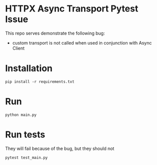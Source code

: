 # HTTPX Async Transport Pytest Issue

This repo serves demonstrate the following bug:
- custom transport is not called when used in conjunction with Async Client

# Installation

```
pip install -r requirements.txt
```

# Run

```
python main.py
```

# Run tests

They will fail because of the bug, but they should not

```
pytest test_main.py
```